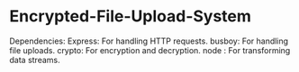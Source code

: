# Encrypted-File-Upload-System
Dependencies: Express: For handling HTTP requests. busboy: For handling file uploads. crypto: For encryption and decryption. node : For transforming data streams.
